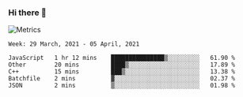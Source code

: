 ### Hi there 👋

![Metrics](https://github.com/radoapx/radoapx/blob/main/github-metrics.svg)

<!--START_SECTION:waka-->
```text
Week: 29 March, 2021 - 05 April, 2021

JavaScript   1 hr 12 mins    ███████████████▒░░░░░░░░░   61.90 % 
Other        20 mins         ████▒░░░░░░░░░░░░░░░░░░░░   17.89 % 
C++          15 mins         ███▒░░░░░░░░░░░░░░░░░░░░░   13.38 % 
Batchfile    2 mins          ▓░░░░░░░░░░░░░░░░░░░░░░░░   02.37 % 
JSON         2 mins          ▒░░░░░░░░░░░░░░░░░░░░░░░░   01.98 % 
```
<!--END_SECTION:waka-->

<!--
**radoapx/radoapx** is a ✨ _special_ ✨ repository because its `README.md` (this file) appears on your GitHub profile.

Here are some ideas to get you started:

- 🔭 I’m currently working on ...
- 🌱 I’m currently learning ...
- 👯 I’m looking to collaborate on ...
- 🤔 I’m looking for help with ...
- 💬 Ask me about ...
- 📫 How to reach me: ...
- 😄 Pronouns: ...
- ⚡ Fun fact: ...
-->
